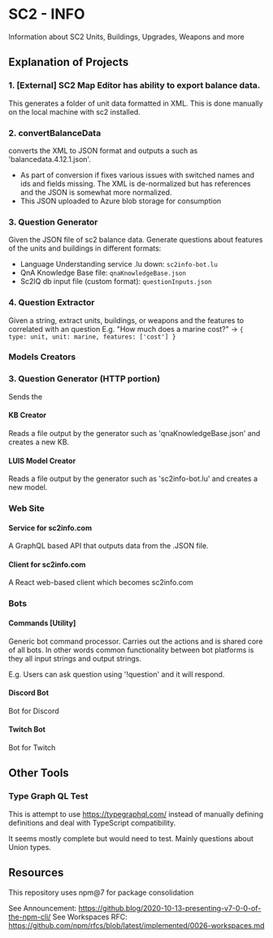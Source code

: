 # SC2 - INFO

Information about SC2 Units, Buildings, Upgrades,  Weapons and more

## Explanation of Projects

### 1. [External] SC2 Map Editor has ability to export balance data.

This generates a folder of unit data formatted in XML. This is done manually on the local machine with sc2 installed.

### 2. convertBalanceData

converts the XML to JSON format and outputs a such as 'balancedata.4.12.1.json'.

- As part of conversion if fixes various issues with switched names and ids and fields missing. The XML is de-normalized but has references and the JSON is somewhat more normalized.
- This JSON uploaded to Azure blob storage for consumption

### 3. Question Generator

Given the JSON file of sc2 balance data. Generate questions about features of the units and buildings in different formats:

- Language Understanding service .lu down: `sc2info-bot.lu`
- QnA Knowledge  Base file: `qnaKnowledgeBase.json`
- Sc2IQ db input file (custom format): `questionInputs.json`

### 4. Question Extractor

Given a string, extract units, buildings, or weapons and the features to correlated with an question
E.g. "How much does a marine cost?" -> `{ type: unit, unit: marine, features: ['cost'] }`

### Models Creators

### 3. Question Generator (HTTP portion)

Sends the 

#### KB Creator

Reads a file output by the generator such as 'qnaKnowledgeBase.json' and creates a new KB.

#### LUIS Model Creator 

Reads a file  output by the generator such as 'sc2info-bot.lu' and creates a new model.

### Web Site

#### Service for sc2info.com

A GraphQL based API that outputs data from the .JSON file.

#### Client for sc2info.com

A React web-based client which becomes sc2info.com

### Bots

#### Commands [Utility]

Generic bot command processor. Carries out the actions and is shared core of all bots.  In other words common functionality between bot platforms is they all input strings and output strings.

E.g. Users can ask question using '!question' and it will respond.

#### Discord Bot

Bot for Discord

#### Twitch Bot

Bot for Twitch

## Other Tools

### Type Graph QL Test

This is attempt to use https://typegraphql.com/ instead of manually defining definitions and deal with TypeScript compatibility.

It seems mostly complete but would need to test. Mainly questions about Union types.

## Resources

This repository uses npm@7 for package consolidation

See Announcement: https://github.blog/2020-10-13-presenting-v7-0-0-of-the-npm-cli/
See Workspaces RFC: https://github.com/npm/rfcs/blob/latest/implemented/0026-workspaces.md